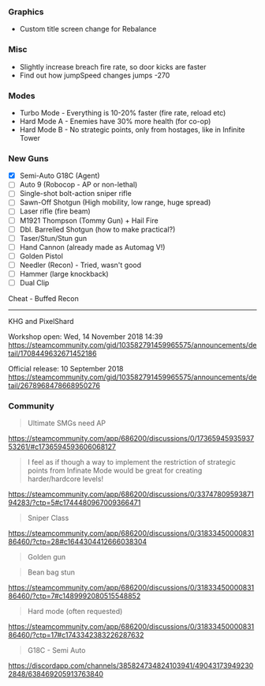 ### Graphics

- Custom title screen change for Rebalance

### Misc

- Slightly increase breach fire rate, so door kicks are faster
- Find out how jumpSpeed changes jumps	-270

### Modes

- Turbo Mode - Everything is 10-20% faster (fire rate, reload etc)
- Hard Mode A - Enemies have 30% more health (for co-op)
- Hard Mode B - No strategic points, only from hostages, like in Infinite Tower

### New Guns

- [x] Semi-Auto G18C (Agent)
- [ ] Auto 9 (Robocop - AP or non-lethal)
- [ ] Single-shot bolt-action sniper rifle
- [ ] Sawn-Off Shotgun (High mobility, low range, huge spread)
- [ ] Laser rifle (fire beam)
- [ ] M1921 Thompson (Tommy Gun) + Hail Fire
- [ ] Dbl. Barrelled Shotgun (how to make practical?)
- [ ] Taser/Stun/Stun gun
- [ ] Hand Cannon (already made as Automag V!)
- [ ] Golden Pistol
- [ ] Needler (Recon) - Tried, wasn't good
- [ ] Hammer (large knockback)
- [ ] Dual Clip

Cheat - Buffed Recon

---

KHG and PixelShard

Workshop open:
Wed, 14 November 2018 14:39
https://steamcommunity.com/gid/103582791459965575/announcements/detail/1708449632671452186

Official release:
10 September 2018
https://steamcommunity.com/gid/103582791459965575/announcements/detail/2678968478668950276


### Community

> Ultimate SMGs need AP

https://steamcommunity.com/app/686200/discussions/0/1736594593593753261/#c1736594593606068127

> I feel as if though a way to implement the restriction of strategic points from Infinate Mode would be great for creating harder/hardcore levels!

https://steamcommunity.com/app/686200/discussions/0/3374780959387194283/?ctp=5#c1744480967009366471

> Sniper Class

https://steamcommunity.com/app/686200/discussions/0/3183345000083186460/?ctp=28#c1644304412666038304

> Golden gun

> Bean bag stun

https://steamcommunity.com/app/686200/discussions/0/3183345000083186460/?ctp=7#c1489992080515548852

> Hard mode (often requested)

https://steamcommunity.com/app/686200/discussions/0/3183345000083186460/?ctp=17#c1743342383226287632

> G18C - Semi Auto

https://discordapp.com/channels/385824734824103941/490431739492302848/638469205913763840
